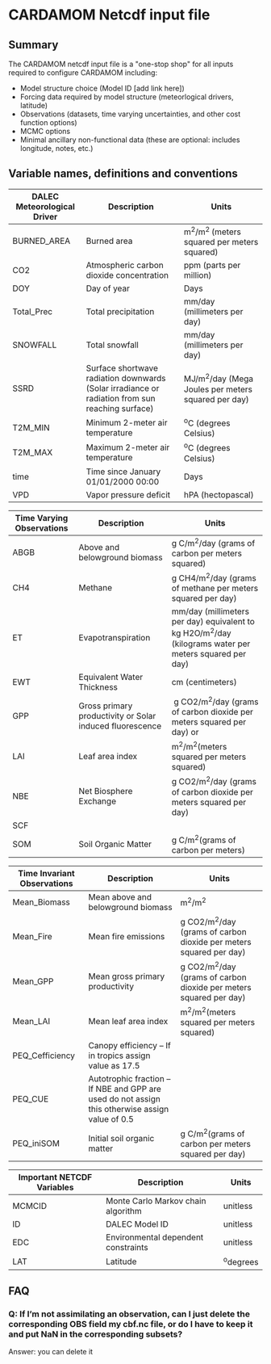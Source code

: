 # CARDAMOM Netcdf input file

## Summary

The CARDAMOM netcdf input file is a "one-stop shop" for all inputs required to configure CARDAMOM including:
- Model structure choice (Model ID [add link here])
- Forcing data required by model structure (meteorlogical drivers, latitude)
- Observations (datasets, time varying uncertainties, and other cost function options)
- MCMC options
- Minimal ancillary non-functional data (these are optional: includes longitude, notes, etc.)


## Variable names, definitions and conventions


| DALEC Meteorological Driver | Description                                                                                     | Units                                                           |
| --------------------------- | ----------------------------------------------------------------------------------------------- | --------------------------------------------------------------- |
| BURNED\_AREA                | Burned area                                                                                     | m<sup>2</sup>/m<sup>2 </sup>(meters squared per meters squared) |
| CO2                         | Atmospheric carbon dioxide concentration                                                        | ppm (parts per million)                                         |
| DOY                         | Day of year                                                                                     | Days                                                            |
| Total\_Prec                 | Total precipitation                                                                             | mm/day (millimeters per day)                                    |
| SNOWFALL                    | Total snowfall                                                                                  | mm/day (millimeters per day)                                    |
| SSRD                        | Surface shortwave radiation downwards (Solar irradiance or radiation from sun reaching surface) | MJ/m<sup>2</sup>/day (Mega Joules per meters squared per day)   |
| T2M\_MIN                    | Minimum 2-meter air temperature                                                                 | <sup>o</sup>C (degrees Celsius)                                 |
| T2M\_MAX                    | Maximum 2-meter air temperature                                                                 | <sup>o</sup>C (degrees Celsius)                                 |
| time                        | Time since January 01/01/2000 00:00                                                             | Days                                                            |
| VPD                         | Vapor pressure deficit                                                                          | hPA (hectopascal)                                               |



| Time Varying Observations                                                           | Description                                              | Units                                                                            |
| ----------------------------------------------------------------------------------- | -------------------------------------------------------- | -------------------------------------------------------------------------------- |
| ABGB                                                                                | Above and belowground biomass                            | g C/m<sup>2</sup>/day (grams of carbon per meters squared)                       |
| CH4                                                                                 | Methane                                                  | g CH4/m<sup>2</sup>/day (grams of methane per meters squared per day)            |
| ET                                                                                  | Evapotranspiration                                       | mm/day (millimeters per day) equivalent to kg H2O/m<sup>2</sup>/day (kilograms water per meters squared per day)
| EWT                                                                                 | Equivalent Water Thickness                               | cm (centimeters)                                                                 |
| GPP                                                                                 | Gross primary productivity or Solar induced fluorescence |  g CO2/m<sup>2</sup>/day (grams of carbon dioxide per meters squared per day) or |
| LAI                                                                                 | Leaf area index                                          | m<sup>2</sup>/m<sup>2</sup>(meters squared per meters squared)                   |
| NBE                                                                                 | Net Biosphere Exchange                                   | g CO2/m<sup>2</sup>/day (grams of carbon dioxide per meters squared per day)     |
| SCF                                                                                 |                                                          |                                                                                  |
| SOM                                                                                 | Soil Organic Matter                                      | g C/m<sup>2</sup>(grams of carbon per meters)                                    |


| Time Invariant Observations | Description                                                                                     | Units                                                                        |
| --------------------------- | ----------------------------------------------------------------------------------------------- | ---------------------------------------------------------------------------- |
| Mean\_Biomass               | Mean above and belowground biomass                                                              | m<sup>2</sup>/m<sup>2</sup>                                                  |
| Mean\_Fire                  | Mean fire emissions                                                                             | g CO2/m<sup>2</sup>/day (grams of carbon dioxide per meters squared per day) |
| Mean\_GPP                   | Mean gross primary productivity                                                                 | g CO2/m<sup>2</sup>/day (grams of carbon dioxide per meters squared per day) |
| Mean\_LAI                   | Mean leaf area index                                                                            | m<sup>2</sup>/m<sup>2</sup>(meters squared per meters squared)               |
| PEQ\_Cefficiency            | Canopy efficiency – If in tropics assign value as 17.5                                          |                                                                              |
| PEQ\_CUE                    | Autotrophic fraction – If NBE and GPP are used do not assign this otherwise assign value of 0.5 |                                                                              |
| PEQ\_iniSOM                 | Initial soil organic matter                                                                     | g C/m<sup>2</sup>(grams of carbon per meters squared per day)                |

| Important NETCDF Variables | Description                        | Units               |
| -------------------------- | ---------------------------------- | ------------------- |
| MCMCID                     | Monte Carlo Markov chain algorithm | unitless            |
| ID                         | DALEC Model ID                     | unitless            |
| EDC                        | Environmental dependent constraints   | unitless            |
| LAT                        | Latitude                           | <sup>o</sup>degrees |





## FAQ
### Q: If I’m not assimilating an observation, can I just delete the corresponding OBS field my cbf.nc file, or do I have to keep it and put NaN in the corresponding subsets?
Answer: you can delete it
